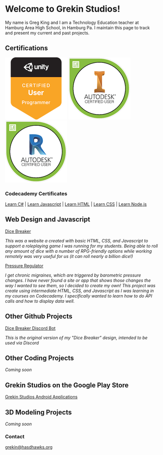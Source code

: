 # Welcome to Grekin Studios!

My name is Greg King and I am a Technology Education teacher at Hamburg Area High School, in Hamburg Pa.  I maintain this page to track and present my current and past projects.

## Certifications

[![unity certification badge](assets/images/unity-cert.png)](https://www.credly.com/badges/41d1b1ee-ec9a-4a15-a458-040279eacbce/public_url) [![inventor certification badge](assets/images/autodesk-inventor-cert.png)](https://www.credly.com/badges/ed67939f-59ec-4b0f-b85c-8b5e7d56de8d/public_url) [![revit certification badge](assets/images/autodesk-revit-cert.png)](https://www.credly.com/badges/92542bdf-7f27-4e50-8b9b-6a8990a8b8d2/public_url)

### Codecademy Certificates

[Learn C#](https://www.codecademy.com/profiles/thegrekin/certificates/65f0ff88f4fc58e0536b3b51648dff24) | [Learn Javascript](https://www.codecademy.com/profiles/thegrekin/certificates/705dcb15de0da4dd9d9fc4f3274b430e) | [Learn HTML](https://www.codecademy.com/profiles/thegrekin/certificates/9eb0741e5ebef1f9f58a53bfac67d3a7) | [Learn CSS](https://www.codecademy.com/profiles/thegrekin/certificates/9a5bb1fc45b4281af1fffec93b0aaf05) | [Learn Node.js](https://www.codecademy.com/profiles/thegrekin/certificates/240305d50b925c17868f1ac7a21a3261) 



## Web Design and Javascript

[Dice Breaker](http://www.grekinstudios.com/dice_breaker_online)

*This was a website a created with basic HTML, CSS, and Javascript to support a roleplaying game I was running for my students. Being able to roll any amount of dice with a number of RPG-friendly options while working remotely was very useful for us (it can roll nearly a billion dice!)*

[Pressure Regulator](https://www.grekinstudios.com/pressure_regulator/)

*I get chronic migraines, which are triggered by barometric pressure changes.  I have never found a site or app that shows those changes the way I wanted to see them, so I decided to create my own!  This project was create using intermediate HTML, CSS, and Javascript as I was learning in my courses on Codecademy.  I specifically wanted to learn how to do API calls and how to display data well.*


## Other Github Projects

[Dice Breaker Discord Bot](https://github.com/MrKing-dev/dice-breaker)

*This is the original version of my "Dice Breaker" design, intended to be used via Discord*


## Other Coding Projects

*Coming soon*

## Grekin Studios on the Google Play Store

[Grekin Studios Android Applications](https://play.google.com/store/apps/dev?id=7281819562685950623)

## 3D Modeling Projects

*Coming soon*


### Contact

[grekin@hasdhawks.org](grekin@hasdhawks.org)
